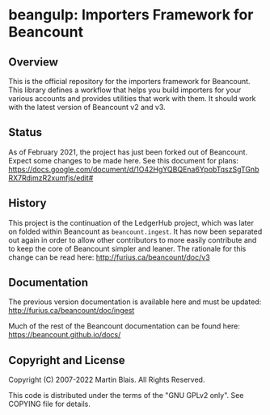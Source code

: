 # beangulp: Importers Framework for Beancount

## Overview

This is the official repository for the importers framework for Beancount. This
library defines a workflow that helps you build importers for your various
accounts and provides utilities that work with them. It should work with the
latest version of Beancount v2 and v3.

## Status

As of February 2021, the project has just been forked out of Beancount.
Expect some changes to be made here.
See this document for plans:
https://docs.google.com/document/d/1O42HgYQBQEna6YpobTqszSgTGnbRX7RdjmzR2xumfjs/edit#

## History

This project is the continuation of the LedgerHub project, which was later on
folded within Beancount as `beancount.ingest`. It has now been separated out
again in order to allow other contributors to more easily contribute and to keep
the core of Beancount simpler and leaner. The rationale for this change can be
read here:
http://furius.ca/beancount/doc/v3


## Documentation

The previous version documentation is available here and must be updated:
http://furius.ca/beancount/doc/ingest

Much of the rest of the Beancount documentation can be found here:
https://beancount.github.io/docs/


## Copyright and License

Copyright (C) 2007-2022  Martin Blais.  All Rights Reserved.

This code is distributed under the terms of the "GNU GPLv2 only".
See COPYING file for details.
